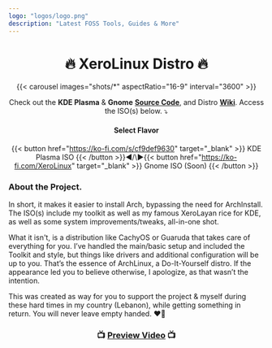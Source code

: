 ```yaml
---
logo: "logos/logo.png"
description: "Latest FOSS Tools, Guides & More"
---
```


<h1 align="center">🔥 XeroLinux Distro 🔥</h1>

<div align="center">

{{< carousel images="shots/*" aspectRatio="16-9" interval="3600" >}}

Check out the <strong>KDE Plasma</strong> & <strong>Gnome</strong> <a href="https://github.com/XeroLinuxDev/xero-build" target="_blank"><strong>Source Code</strong></a>, and Distro <a href="https://wiki.xerolinux.xyz/distro/" target="_blank"><strong>Wiki</strong></a>. Access the ISO(s) below. ⤵️ </div>

<div align="center">

#### Select Flavor

{{< button href="https://ko-fi.com/s/cf9def9630" target="_blank" >}}
KDE Plasma ISO
{{< /button >}}◀️/\▶️{{< button href="https://ko-fi.com/XeroLinux" target="_blank" >}}
Gnome ISO (Soon)
{{< /button >}}

</div>

### About the Project.

In short, it makes it easier to install Arch, bypassing the need for ArchInstall. The ISO(s) include my toolkit as well as my famous XeroLayan rice for KDE, as well as some system improvements/tweaks, all-in-one shot. <br>

What it isn't, is a distribution like CachyOS or Guaruda that takes care of everything for you. I’ve handled the main/basic setup and included the Toolkit and style, but things like drivers and additional configuration will be up to you. That’s the essence of ArchLinux, a Do-It-Yourself distro. If the appearance led you to believe otherwise, I apologize, as that wasn’t the intention.<br>

This was created as way for you to support the project & myself during these hard times in my country (Lebanon), while getting something in return. You will never leave empty handed. ❤️‍🔥

<h3 align="center">📺 <a href="https://www.youtube.com/watch?v=lsYg6-wUWXw" target="_blank"><strong>Preview Video</strong></a> 📺</h3>

<script src='https://storage.ko-fi.com/cdn/scripts/overlay-widget.js'></script>
<script>
  kofiWidgetOverlay.draw('xerolinux', {
    'type': 'floating-chat',
    'floating-chat.position': 'bottom_right',
    'floating-chat.donateButton.text': 'Support me',
    'floating-chat.donateButton.background-color': '#794bc4',
    'floating-chat.donateButton.text-color': '#fff'
  });
</script>



